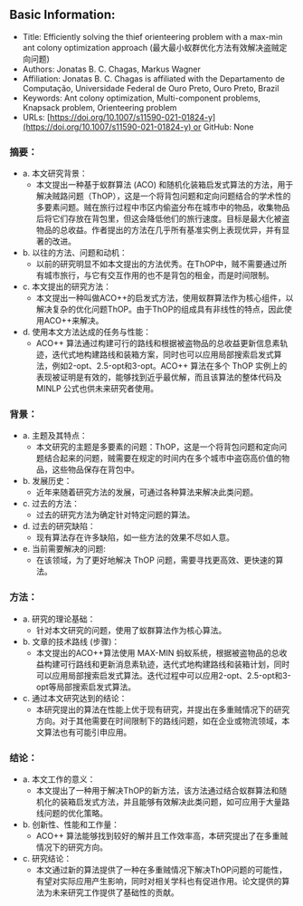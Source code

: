 ## Basic Information:

-   Title: Efficiently solving the thief orienteering problem with a max-min ant colony optimization approach (最大最小蚁群优化方法有效解决盗贼定向问题)
-   Authors: Jonatas B. C. Chagas, Markus Wagner
-   Affiliation: Jonatas B. C. Chagas is affiliated with the Departamento de Computação, Universidade Federal de Ouro Preto, Ouro Preto, Brazil
-   Keywords: Ant colony optimization, Multi-component problems, Knapsack problem, Orienteering problem
-   URLs: [https://doi.org/10.1007/s11590-021-01824-y](https://doi.org/10.1007/s11590-021-01824-y) or GitHub: None

### 摘要：

-   a. 本文研究背景：
    -   本文提出一种基于蚁群算法 (ACO) 和随机化装箱启发式算法的方法，用于解决贼路问题（ThOP），这是一个将背包问题和定向问题结合的学术性的多要素问题。贼在旅行过程中市区内偷盗分布在城市中的物品，收集物品后将它们存放在背包里，但这会降低他们的旅行速度。目标是最大化被盗物品的总收益。作者提出的方法在几乎所有基准实例上表现优异，并有显著的改进。
-   b. 以往的方法、问题和动机：
    -   以前的研究明显不如本文提出的方法优秀。在ThOP中，贼不需要通过所有城市旅行，与它有交互作用的也不是背包的租金，而是时间限制。
-   c. 本文提出的研究方法：
    -   本文提出一种叫做ACO++的启发式方法，使用蚁群算法作为核心组件，以解决复杂的优化问题ThOP。由于ThOP的组成具有非线性的特点，因此使用ACO++来解决。
-   d. 使用本文方法达成的任务与性能：
    -   ACO++ 算法通过构建可行的路线和根据被盗物品的总收益更新信息素轨迹，迭代式地构建路线和装箱方案，同时也可以应用局部搜索启发式算法，例如2-opt、2.5-opt和3-opt。ACO++ 算法在多个 ThOP 实例上的表现被证明是有效的，能够找到近乎最优解，而且该算法的整体代码及 MINLP 公式也供未来研究者使用。

### 背景：

-   a. 主题及其特点：
    -   本文研究的主题是多要素的问题：ThOP，这是一个将背包问题和定向问题结合起来的问题，贼需要在规定的时间内在多个城市中盗窃高价值的物品，这些物品保存在背包中。
-   b. 发展历史：
    -   近年来随着研究方法的发展，可通过各种算法来解决此类问题。
-   c. 过去的方法：
    -   过去的研究方法为确定针对特定问题的算法。
-   d. 过去的研究缺陷：
    -   现有算法存在许多缺陷，如一些方法的效果不尽如人意。
-   e. 当前需要解决的问题:
    -   在该领域，为了更好地解决 ThOP 问题，需要寻找更高效、更快速的算法。

### 方法：
-   a. 研究的理论基础：
    -   针对本文研究的问题，使用了蚁群算法作为核心算法。
-   b. 文章的技术路线 (步骤)：
    -   本文提出的ACO++算法使用 MAX-MIN 蚂蚁系统，根据被盗物品的总收益构建可行路线和更新消息素轨迹，迭代式地构建路线和装箱计划，同时可以应用局部搜索启发式算法。迭代过程中可以应用2-opt、2.5-opt和3-opt等局部搜索启发式算法。
-   c. 通过本文研究达到的结论：
    -   本研究提出的算法在性能上优于现有研究，并提出在多重贼情况下的研究方向。对于其他需要在时间限制下的路线问题，如在企业或物流领域，本文算法也有可能引申应用。

### 结论：

-   a. 本文工作的意义：
    -   本文提出了一种用于解决ThOP的新方法，该方法通过结合蚁群算法和随机化的装箱启发式方法，并且能够有效解决此类问题，如可应用于大量路线问题的优化策略。
-   b. 创新性、性能和工作量：
    -   ACO++ 算法能够找到较好的解并且工作效率高，本研究提出了在多重贼情况下的研究方向。
-   c. 研究结论：
    -   本文通过新的算法提供了一种在多重贼情况下解决ThOP问题的可能性，有望对实际应用产生影响，同时对相关学科也有促进作用。论文提供的算法为未来研究工作提供了基础性的贡献。